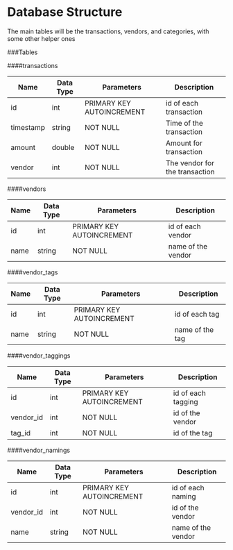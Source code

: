Database Structure
==================

The main tables will be the transactions, vendors, and categories, with some other helper ones

###Tables

####transactions

| Name            | Data Type      | Parameters                | Description                      |
|-----------------|----------------|---------------------------|----------------------------------|
| id              | int            | PRIMARY KEY AUTOINCREMENT | id of each transaction           |
| timestamp       | string         | NOT NULL                  | Time of the transaction          |
| amount          | double         | NOT NULL                  | Amount for transaction           |
| vendor          | int            | NOT NULL                  | The vendor for the transaction   |

####vendors

| Name            | Data Type      | Parameters                | Description                      |
|-----------------|----------------|---------------------------|----------------------------------|
| id              | int            | PRIMARY KEY AUTOINCREMENT | id of each vendor                |
| name            | string         | NOT NULL                  | name of the vendor               |

####vendor_tags

| Name            | Data Type      | Parameters                | Description                      |
|-----------------|----------------|---------------------------|----------------------------------|
| id              | int            | PRIMARY KEY AUTOINCREMENT | id of each tag                   |
| name            | string         | NOT NULL                  | name of the tag                  |

####vendor_taggings

| Name            | Data Type      | Parameters                | Description                      |
|-----------------|----------------|---------------------------|----------------------------------|
| id              | int            | PRIMARY KEY AUTOINCREMENT | id of each tagging               |
| vendor_id       | int            | NOT NULL                  | id of the vendor                 |
| tag_id          | int            | NOT NULL                  | id of the tag                    |

####vendor_namings

| Name            | Data Type      | Parameters                | Description                      |
|-----------------|----------------|---------------------------|----------------------------------|
| id              | int            | PRIMARY KEY AUTOINCREMENT | id of each naming                |
| vendor_id       | int            | NOT NULL                  | id of the vendor                 |
| name            | string         | NOT NULL                  | name of the vendor               |
